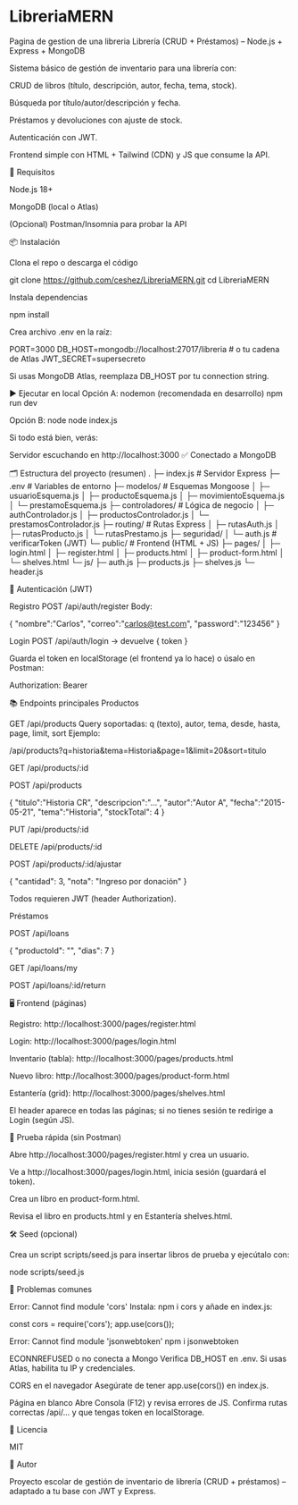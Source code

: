 # LibreriaMERN
Pagina de gestion de una libreria
Librería (CRUD + Préstamos) – Node.js + Express + MongoDB

Sistema básico de gestión de inventario para una librería con:

CRUD de libros (título, descripción, autor, fecha, tema, stock).

Búsqueda por título/autor/descripción y fecha.

Préstamos y devoluciones con ajuste de stock.

Autenticación con JWT.

Frontend simple con HTML + Tailwind (CDN) y JS que consume la API.

🧰 Requisitos

Node.js 18+

MongoDB (local o Atlas)

(Opcional) Postman/Insomnia para probar la API

📦 Instalación

Clona el repo o descarga el código

git clone https://github.com/ceshez/LibreriaMERN.git
cd LibreriaMERN


Instala dependencias

npm install


Crea archivo .env en la raíz:

PORT=3000
DB_HOST=mongodb://localhost:27017/libreria   # o tu cadena de Atlas
JWT_SECRET=supersecreto


Si usas MongoDB Atlas, reemplaza DB_HOST por tu connection string.

▶️ Ejecutar en local
Opción A: nodemon (recomendada en desarrollo)
npm run dev

Opción B: node
node index.js


Si todo está bien, verás:

Servidor escuchando en http://localhost:3000
✅ Conectado a MongoDB

🗂️ Estructura del proyecto (resumen)
.
├─ index.js                 # Servidor Express
├─ .env                     # Variables de entorno
├─ modelos/                 # Esquemas Mongoose
│  ├─ usuarioEsquema.js
│  ├─ productoEsquema.js
│  ├─ movimientoEsquema.js
│  └─ prestamoEsquema.js
├─ controladores/           # Lógica de negocio
│  ├─ authControlador.js
│  ├─ productosControlador.js
│  └─ prestamosControlador.js
├─ routing/                 # Rutas Express
│  ├─ rutasAuth.js
│  ├─ rutasProducto.js
│  └─ rutasPrestamo.js
├─ seguridad/
│  └─ auth.js               # verificarToken (JWT)
└─ public/                  # Frontend (HTML + JS)
   ├─ pages/
   │  ├─ login.html
   │  ├─ register.html
   │  ├─ products.html
   │  ├─ product-form.html
   │  └─ shelves.html
   └─ js/
      ├─ auth.js
      ├─ products.js
      ├─ shelves.js
      └─ header.js

🔐 Autenticación (JWT)

Registro POST /api/auth/register
Body:

{ "nombre":"Carlos", "correo":"carlos@test.com", "password":"123456" }


Login POST /api/auth/login → devuelve { token }

Guarda el token en localStorage (el frontend ya lo hace) o úsalo en Postman:

Authorization: Bearer <token>

📚 Endpoints principales
Productos

GET /api/products
Query soportadas: q (texto), autor, tema, desde, hasta, page, limit, sort
Ejemplo:

/api/products?q=historia&tema=Historia&page=1&limit=20&sort=titulo


GET /api/products/:id

POST /api/products

{ "titulo":"Historia CR", "descripcion":"...", "autor":"Autor A", "fecha":"2015-05-21", "tema":"Historia", "stockTotal": 4 }


PUT /api/products/:id

DELETE /api/products/:id

POST /api/products/:id/ajustar

{ "cantidad": 3, "nota": "Ingreso por donación" }


Todos requieren JWT (header Authorization).

Préstamos

POST /api/loans

{ "productoId": "<ID del libro>", "dias": 7 }


GET /api/loans/my

POST /api/loans/:id/return

🖥️ Frontend (páginas)

Registro: http://localhost:3000/pages/register.html

Login: http://localhost:3000/pages/login.html

Inventario (tabla): http://localhost:3000/pages/products.html

Nuevo libro: http://localhost:3000/pages/product-form.html

Estantería (grid): http://localhost:3000/pages/shelves.html

El header aparece en todas las páginas; si no tienes sesión te redirige a Login (según JS).

🧪 Prueba rápida (sin Postman)

Abre http://localhost:3000/pages/register.html y crea un usuario.

Ve a http://localhost:3000/pages/login.html, inicia sesión (guardará el token).

Crea un libro en product-form.html.

Revisa el libro en products.html y en Estantería shelves.html.

🛠️ Seed (opcional)

Crea un script scripts/seed.js para insertar libros de prueba y ejecútalo con:

node scripts/seed.js

🧯 Problemas comunes

Error: Cannot find module 'cors'
Instala: npm i cors y añade en index.js:

const cors = require('cors');
app.use(cors());


Error: Cannot find module 'jsonwebtoken'
npm i jsonwebtoken

ECONNREFUSED o no conecta a Mongo
Verifica DB_HOST en .env. Si usas Atlas, habilita tu IP y credenciales.

CORS en el navegador
Asegúrate de tener app.use(cors()) en index.js.

Página en blanco
Abre Consola (F12) y revisa errores de JS. Confirma rutas correctas /api/... y que tengas token en localStorage.

📄 Licencia

MIT

👤 Autor

Proyecto escolar de gestión de inventario de librería (CRUD + préstamos) – adaptado a tu base con JWT y Express.
